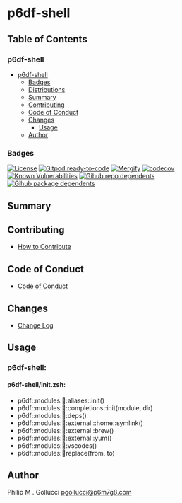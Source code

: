 # p6df-shell

## Table of Contents


### p6df-shell
- [p6df-shell](#p6df-shell)
  - [Badges](#badges)
  - [Distributions](#distributions)
  - [Summary](#summary)
  - [Contributing](#contributing)
  - [Code of Conduct](#code-of-conduct)
  - [Changes](#changes)
    - [Usage](#usage)
  - [Author](#author)

### Badges

[![License](https://img.shields.io/badge/License-Apache%202.0-yellowgreen.svg)](https://opensource.org/licenses/Apache-2.0)
[![Gitpod ready-to-code](https://img.shields.io/badge/Gitpod-ready--to--code-blue?logo=gitpod)](https://gitpod.io/#https://github.com/p6m7g8/p6df-shell)
[![Mergify](https://img.shields.io/endpoint.svg?url=https://gh.mergify.io/badges/p6m7g8/p6df-shell/&style=flat)](https://mergify.io)
[![codecov](https://codecov.io/gh/p6m7g8/p6df-shell/branch/master/graph/badge.svg?token=14Yj1fZbew)](https://codecov.io/gh/p6m7g8/p6df-shell)
[![Known Vulnerabilities](https://snyk.io/test/github/p6m7g8/p6df-shell/badge.svg?targetFile=package.json)](https://snyk.io/test/github/p6m7g8/p6df-shell?targetFile=package.json)
[![Gihub repo dependents](https://badgen.net/github/dependents-repo/p6m7g8/p6df-shell)](https://github.com/p6m7g8/p6df-shell/network/dependents?dependent_type=REPOSITORY)
[![Gihub package dependents](https://badgen.net/github/dependents-pkg/p6m7g8/p6df-shell)](https://github.com/p6m7g8/p6df-shell/network/dependents?dependent_type=PACKAGE)

## Summary

## Contributing

- [How to Contribute](CONTRIBUTING.md)

## Code of Conduct

- [Code of Conduct](https://github.com/p6m7g8/.github/blob/master/CODE_OF_CONDUCT.md)

## Changes

- [Change Log](CHANGELOG.md)

## Usage

### p6df-shell:

#### p6df-shell/init.zsh:

- p6df::modules::shell::aliases::init()
- p6df::modules::shell::completions::init(module, dir)
- p6df::modules::shell::deps()
- p6df::modules::shell::external:::home::symlink()
- p6df::modules::shell::external::brew()
- p6df::modules::shell::external::yum()
- p6df::modules::shell::vscodes()
- p6df::modules::shell:replace(from, to)



## Author

Philip M . Gollucci <pgollucci@p6m7g8.com>

